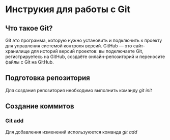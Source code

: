 # Инструкия для работы с Git
## Что такое Git?
Git это программа, которую нужно установить и подключить к проекту для управления системой контроля версий. GitHub — это сайт-хранилище для историй версий проектов: вы подключаете Git, регистрируетесь на GitHub, создаёте онлайн-репозиторий и переносите файлы с Git на GitHub.
## Подготовка репозитория
Для создания репозитория необходимо выполнить команду *git init*

## Создание коммитов

### Git add
Для добавления изменений используюется команда *git add*
